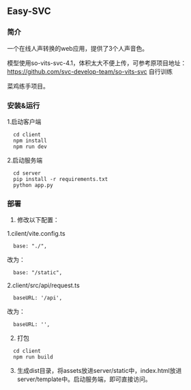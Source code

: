 ## Easy-SVC

### 简介

一个在线人声转换的web应用，提供了3个人声音色。

模型使用so-vits-svc-4.1，体积太大不便上传，可参考原项目地址：https://github.com/svc-develop-team/so-vits-svc 自行训练

菜鸡练手项目。

### 安装&运行

1.启动客户端
```
  cd client
  npm install
  npm run dev
```
2.启动服务端

```
  cd server
  pip install -r requirements.txt
  python app.py
```
### 部署

1. 修改以下配置：

1.cilent/vite.config.ts

```
  base: "./",
```
改为：

```
  base: "/static",
```

2.client/src/api/request.ts

```
  baseURL: '/api',
```
改为：

```
  baseURL: '',
```

2. 打包

```
  cd client
  npm run build
```

3. 生成dist目录，将assets放进server/static中，index.html放进server/template中。启动服务端，即可直接访问。

